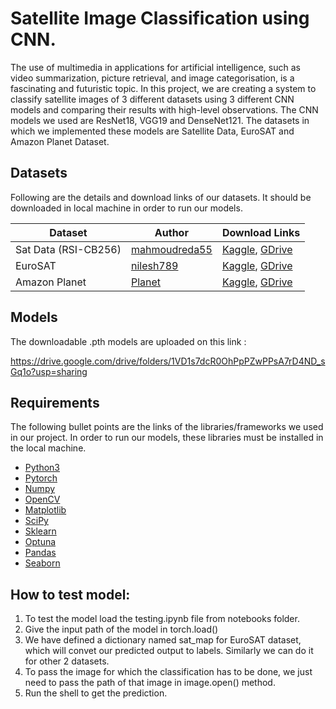 
# Satellite Image Classification using CNN.

The use of multimedia in applications for artificial intelligence, 
such as video summarization, picture retrieval, and image 
categorisation, is a fascinating and futuristic topic. 
In this project, we are creating a system to classify satellite 
images of 3 different datasets using 3 different CNN models and 
comparing their results with high-level observations. The CNN models we used are ResNet18, VGG19 and DenseNet121. The datasets in which we implemented these models are Satellite Data, EuroSAT and Amazon Planet Dataset. 
    
## Datasets

Following are the details and download links of our datasets.
It should be downloaded in local machine in order to run our models.

| Dataset           | Author        | Download Links |
| ----------------- | --------------|----------------|
| Sat Data (RSI-CB256) |  [mahmoudreda55](https://www.kaggle.com/datasets/mahmoudreda55/satellite-image-classification)|[Kaggle](https://www.kaggle.com/datasets/mahmoudreda55/satellite-image-classification), [GDrive](https://drive.google.com/drive/folders/1Gmy_Lr625n8LjnIKaAI1DRcK8UMscZTi?usp=sharing) |
| EuroSAT | [nilesh789](https://www.kaggle.com/nilesh789) | [Kaggle](https://www.kaggle.com/code/nilesh789/land-cover-classification-with-eurosat-dataset/data), [GDrive](https://drive.google.com/drive/folders/1Gmy_Lr625n8LjnIKaAI1DRcK8UMscZTi?usp=sharing) |
| Amazon Planet | [Planet](https://www.planet.com/) | [Kaggle](https://www.kaggle.com/competitions/planet-understanding-the-amazon-from-space/data), [GDrive](https://drive.google.com/drive/folders/1Gmy_Lr625n8LjnIKaAI1DRcK8UMscZTi?usp=sharing)  |


## Models
The downloadable .pth models are uploaded on this link :

https://drive.google.com/drive/folders/1VD1s7dcR0OhPpPZwPPsA7rD4ND_sGq1o?usp=sharing

## Requirements

The following bullet points are the links of the libraries/frameworks we used in our project. In order to run our models, 
these libraries must be installed in the local machine. 

* [Python3](https://www.python.org/downloads/)
* [Pytorch](https://pytorch.org/)
* [Numpy](https://numpy.org/install/)
* [OpenCV](https://opencv.org/releases/)
* [Matplotlib](https://matplotlib.org/stable/users/installing/index.html)
* [SciPy](https://scipy.org/install/)
* [Sklearn](https://scikit-learn.org/stable/install.html)
* [Optuna](https://optuna.org/#installation)
* [Pandas](https://pandas.pydata.org/docs/getting_started/install.html)
* [Seaborn](https://seaborn.pydata.org/installing.html) 


## How to test model:
1. To test the model load the testing.ipynb file from notebooks folder.
2. Give the input path of the model in torch.load()
3. We have defined a dictionary named sat_map for EuroSAT dataset, which will convet our predicted output to labels. Similarly we can do it for other 2 datasets.
4. To pass the image for which the classification has to be done, we just need to pass the path of that image in image.open() method.
5. Run the shell to get the prediction.


